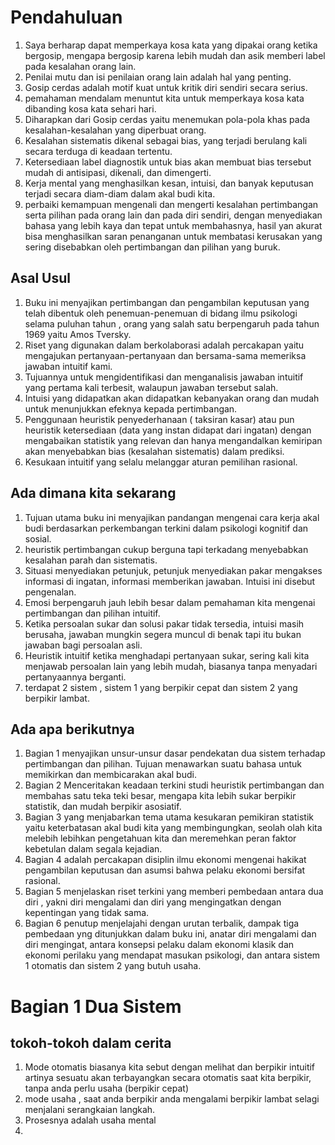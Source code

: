 
# Pendahuluan
1. Saya berharap dapat memperkaya kosa kata yang dipakai orang ketika bergosip, mengapa bergosip karena lebih mudah dan asik memberi label pada kesalahan orang lain. 
2. Penilai mutu dan isi penilaian orang lain adalah hal yang penting.
3. Gosip cerdas adalah motif kuat untuk kritik diri sendiri secara serius.
4. pemahaman mendalam menuntut kita untuk memperkaya kosa kata dibanding kosa kata sehari hari.
5. Diharapkan dari Gosip cerdas yaitu menemukan pola-pola khas pada kesalahan-kesalahan yang diperbuat orang.
6. Kesalahan sistematis dikenal sebagai bias, yang terjadi berulang kali secara terduga di keadaan tertentu.
7. Ketersediaan label diagnostik untuk bias akan membuat bias tersebut mudah di antisipasi, dikenali, dan dimengerti.
8. Kerja mental yang menghasilkan kesan, intuisi, dan banyak keputusan terjadi secara diam-diam dalam akal budi kita.
9. perbaiki kemampuan mengenali dan mengerti kesalahan pertimbangan serta pilihan pada orang lain dan pada diri sendiri, dengan menyediakan bahasa yang lebih kaya dan tepat untuk membahasnya, hasil yan akurat bisa menghasilkan saran penanganan untuk membatasi kerusakan yang sering disebabkan oleh pertimbangan dan pilihan yang buruk.
## Asal Usul
1. Buku ini menyajikan pertimbangan dan pengambilan keputusan yang telah dibentuk oleh penemuan-penemuan di bidang ilmu psikologi selama puluhan tahun , orang yang salah satu berpengaruh pada tahun 1969 yaitu Amos Tversky.
2. Riset yang digunakan dalam berkolaborasi adalah percakapan yaitu mengajukan pertanyaan-pertanyaan dan bersama-sama memeriksa jawaban intuitif kami.
3. Tujuannya untuk mengidentifikasi dan menganalisis jawaban intuitif yang pertama kali terbesit, walaupun jawaban tersebut salah.
4. Intuisi yang didapatkan akan didapatkan kebanyakan orang dan mudah untuk menunjukkan efeknya kepada pertimbangan.
5. Penggunaan heuristik penyederhanaan ( taksiran kasar) atau pun heuristik ketersediaan (data yang instan didapat dari ingatan) dengan mengabaikan statistik yang relevan dan hanya mengandalkan kemiripan akan menyebabkan bias (kesalahan sistematis) dalam prediksi.
6. Kesukaan intuitif yang selalu melanggar aturan pemilihan rasional.

## Ada dimana kita sekarang
1. Tujuan utama buku ini menyajikan pandangan mengenai cara kerja akal budi berdasarkan perkembangan terkini dalam psikologi kognitif dan sosial.
2. heuristik pertimbangan cukup berguna tapi terkadang menyebabkan kesalahan parah dan sistematis.
3. Situasi menyediakan petunjuk, petunjuk menyediakan pakar mengakses informasi di ingatan, informasi memberikan jawaban. Intuisi ini disebut pengenalan.
4. Emosi berpengaruh jauh lebih besar dalam pemahaman kita mengenai pertimbangan dan pilihan intuitif.
5. Ketika persoalan sukar dan solusi pakar tidak tersedia, intuisi masih berusaha, jawaban mungkin segera muncul di benak tapi itu bukan jawaban bagi persoalan asli.
6. Heuristik intuitif ketika menghadapi pertanyaan sukar, sering kali kita menjawab persoalan lain yang lebih mudah, biasanya tanpa menyadari pertanyaannya berganti.
7. terdapat 2 sistem , sistem 1 yang berpikir cepat dan sistem 2 yang berpikir lambat.

## Ada apa berikutnya
1. Bagian 1 menyajikan unsur-unsur dasar pendekatan dua sistem terhadap pertimbangan dan pilihan. Tujuan menawarkan suatu bahasa untuk memikirkan dan membicarakan akal budi.
2. Bagian 2 Menceritakan keadaan terkini studi heuristik pertimbangan dan membahas satu teka teki besar, mengapa kita lebih sukar berpikir statistik, dan mudah berpikir asosiatif.
3. Bagian 3 yang menjabarkan tema utama kesukaran pemikiran statistik yaitu keterbatasan akal budi kita yang membingungkan, seolah olah kita melebih lebihkan pengetahuan kita dan meremehkan peran faktor kebetulan dalam segala kejadian.
4. Bagian 4 adalah percakapan disiplin ilmu ekonomi mengenai hakikat pengambilan keputusan dan asumsi bahwa pelaku ekonomi bersifat rasional.
5. Bagian 5 menjelaskan riset terkini yang memberi pembedaan antara dua diri , yakni diri mengalami dan diri yang mengingatkan dengan kepentingan yang tidak sama.
6. Bagian 6 penutup menjelajahi dengan urutan terbalik, dampak tiga pembedaan yng ditunjukkan dalam buku ini, anatar diri mengalami dan diri mengingat, antara konsepsi pelaku dalam ekonomi klasik dan ekonomi perilaku yang mendapat masukan psikologi, dan antara sistem 1 otomatis dan sistem 2 yang butuh usaha.

# Bagian 1 Dua Sistem
## tokoh-tokoh dalam cerita
1. Mode otomatis biasanya kita sebut dengan melihat dan berpikir intuitif artinya sesuatu akan terbayangkan secara otomatis saat kita berpikir, tanpa anda perlu usaha (berpikir cepat)
2. mode usaha , saat anda berpikir anda mengalami berpikir lambat selagi menjalani serangkaian langkah.
3. Prosesnya adalah usaha mental
4. 
<!--stackedit_data:
eyJoaXN0b3J5IjpbMTE2NjE1MzgwMSw2MDM3NDIxNCwtMTc2Mz
IzMjAwOCwxNTc4NTQ1MzcyLDEwMjM0ODAxODMsLTExNTI3MDYz
NSwxMjE0NjgzODQ0LC0xMTkxOTQ0MzgyLDU4Mzg2ODYzNyw0OT
YxNTc3MzcsMzM3NTEzOTE0XX0=
-->